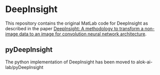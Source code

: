# DeepInsight

This repository contains the original MatLab code for DeepInsight as described in 
the paper [DeepInsight: A methodology to transform a non-image data to an image 
for convolution neural network architecture][1].

## pyDeepInsight

The python implementation of DeepInsight has been moved to alok-ai-lab/pyDeepInsight

    
[1]: https://doi.org/10.1038/s41598-019-47765-6
